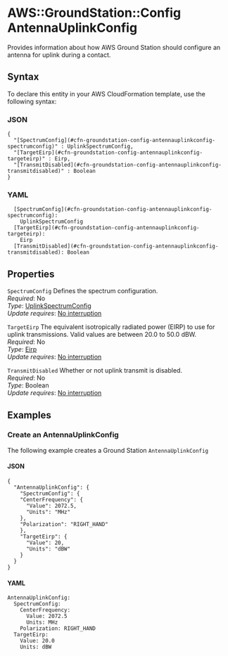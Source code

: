 # AWS::GroundStation::Config AntennaUplinkConfig<a name="aws-properties-groundstation-config-antennauplinkconfig"></a>

 Provides information about how AWS Ground Station should configure an antenna for uplink during a contact\. 

## Syntax<a name="aws-properties-groundstation-config-antennauplinkconfig-syntax"></a>

To declare this entity in your AWS CloudFormation template, use the following syntax:

### JSON<a name="aws-properties-groundstation-config-antennauplinkconfig-syntax.json"></a>

```
{
  "[SpectrumConfig](#cfn-groundstation-config-antennauplinkconfig-spectrumconfig)" : UplinkSpectrumConfig,
  "[TargetEirp](#cfn-groundstation-config-antennauplinkconfig-targeteirp)" : Eirp,
  "[TransmitDisabled](#cfn-groundstation-config-antennauplinkconfig-transmitdisabled)" : Boolean
}
```

### YAML<a name="aws-properties-groundstation-config-antennauplinkconfig-syntax.yaml"></a>

```
  [SpectrumConfig](#cfn-groundstation-config-antennauplinkconfig-spectrumconfig): 
    UplinkSpectrumConfig
  [TargetEirp](#cfn-groundstation-config-antennauplinkconfig-targeteirp): 
    Eirp
  [TransmitDisabled](#cfn-groundstation-config-antennauplinkconfig-transmitdisabled): Boolean
```

## Properties<a name="aws-properties-groundstation-config-antennauplinkconfig-properties"></a>

`SpectrumConfig`  <a name="cfn-groundstation-config-antennauplinkconfig-spectrumconfig"></a>
 Defines the spectrum configuration\.   
*Required*: No  
*Type*: [UplinkSpectrumConfig](aws-properties-groundstation-config-uplinkspectrumconfig.md)  
*Update requires*: [No interruption](https://docs.aws.amazon.com/AWSCloudFormation/latest/UserGuide/using-cfn-updating-stacks-update-behaviors.html#update-no-interrupt)

`TargetEirp`  <a name="cfn-groundstation-config-antennauplinkconfig-targeteirp"></a>
 The equivalent isotropically radiated power \(EIRP\) to use for uplink transmissions\. Valid values are between 20\.0 to 50\.0 dBW\.   
*Required*: No  
*Type*: [Eirp](aws-properties-groundstation-config-eirp.md)  
*Update requires*: [No interruption](https://docs.aws.amazon.com/AWSCloudFormation/latest/UserGuide/using-cfn-updating-stacks-update-behaviors.html#update-no-interrupt)

`TransmitDisabled`  <a name="cfn-groundstation-config-antennauplinkconfig-transmitdisabled"></a>
 Whether or not uplink transmit is disabled\.   
*Required*: No  
*Type*: Boolean  
*Update requires*: [No interruption](https://docs.aws.amazon.com/AWSCloudFormation/latest/UserGuide/using-cfn-updating-stacks-update-behaviors.html#update-no-interrupt)

## Examples<a name="aws-properties-groundstation-config-antennauplinkconfig--examples"></a>

### Create an AntennaUplinkConfig<a name="aws-properties-groundstation-config-antennauplinkconfig--examples--Create_an_AntennaUplinkConfig"></a>

The following example creates a Ground Station `AntennaUplinkConfig`

#### JSON<a name="aws-properties-groundstation-config-antennauplinkconfig--examples--Create_an_AntennaUplinkConfig--json"></a>

```
{
  "AntennaUplinkConfig": {
    "SpectrumConfig": {
    "CenterFrequency": {
      "Value": 2072.5,
      "Units": "MHz"
    },
    "Polarization": "RIGHT_HAND"
    },
    "TargetEirp": {
      "Value": 20,
      "Units": "dBW"
    }
  }
}
```

#### YAML<a name="aws-properties-groundstation-config-antennauplinkconfig--examples--Create_an_AntennaUplinkConfig--yaml"></a>

```
AntennaUplinkConfig:
  SpectrumConfig:
    CenterFrequency:
      Value: 2072.5
      Units: MHz
    Polarization: RIGHT_HAND
  TargetEirp:
    Value: 20.0
    Units: dBW
```